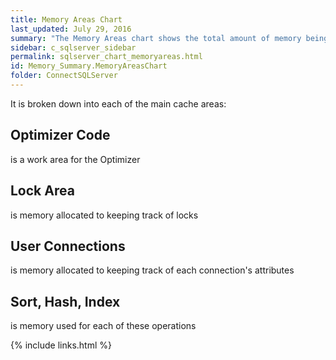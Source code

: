 ```yaml
---
title: Memory Areas Chart
last_updated: July 29, 2016
summary: "The Memory Areas chart shows the total amount of memory being used by SQL Server's caches over time."
sidebar: c_sqlserver_sidebar
permalink: sqlserver_chart_memoryareas.html
id: Memory_Summary.MemoryAreasChart
folder: ConnectSQLServer
---
```




It is broken down into each of the main cache areas:

## Optimizer Code

is a work area for the Optimizer

## Lock Area

is memory allocated to keeping track of locks

## User Connections

is memory allocated to keeping track of each connection's attributes

## Sort, Hash, Index

is memory used for each of these operations


{% include links.html %}
